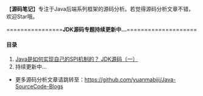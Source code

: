 
【**源码笔记**】专注于Java后端系列框架的源码分析。若觉得源码分析文章不错，欢迎Star哦。


================**JDK源码专题持续更新中...**====================

#### 目录

1. [Java是如何实现自己的SPI机制的？ JDK源码（一）](https://github.com/yuanmabiji/Java-SourceCode-Blogs/blob/master/JDK/1%20Java%E6%98%AF%E5%A6%82%E4%BD%95%E5%AE%9E%E7%8E%B0%E8%87%AA%E5%B7%B1%E7%9A%84SPI%E6%9C%BA%E5%88%B6%E7%9A%84%EF%BC%9F%20JDK%E6%BA%90%E7%A0%81%EF%BC%88%E4%B8%80%EF%BC%89.md)
2. 持续更新中...

* 更多源码分析文章请跳转至：https://github.com/yuanmabiji/Java-SourceCode-Blogs




